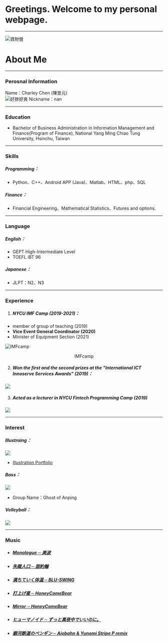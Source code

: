 # Greetings. Welcome to my personal webpage.  
***
![資財營](/blog/img/11170.jpg)  
# About Me
***
### Perosnal Information

Name：Charley Chen (陳昱元)  
![好胖好爽](/blog/img/11182.jpg)
Nickname：nan
***

### Education
* Bachelor of Business Administration in Information Management and Finance(Program of Finance), National Yang Ming Chiao Tung University, Hsinchu, Taiwan
***
### Skills
##### Programming：  
* Python、C++、Android APP (Java)、Matlab、HTML、php、SQL  
##### Finance：  
* Financial Engineering、Mathematical Statistics、Futures and options.  

***
### Language
##### English：
* GEPT High-Intermediate Level  
* TOEFL iBT 96  
  
##### Japanese：
* JLPT：N2、N3
***
### Experience
1. ##### NYCU IMF Camp (2019-2021)：  
* member of group of teaching (2019)
* **Vice Event General Coordinator (2020)**
* Minister of Equipment Section (2021)  

![IMFcamp](/blog/img/11177.jpg)  
<center>IMFcamp</center>
  
2. ##### Won the first and the second prizes at the "International ICT Innoserve Services Awards" (2019)：
![](/blog/img/11173.jpg)  


3. ##### Acted as a lecturer in NYCU Fintech Programming Camp (2019)
![](/blog/img/11176.jpg)  
***
### Interest

##### Illustraing：
![](/blog/img/makima.jpg)  
* [Illustration Portfolio](https://www.instagram.com/aromaticlily.3/) 

##### Bass：
![](/blog/img/bass.jpg)  
* Group Name：Ghost of Anping 

##### Volleyball：
![](/blog/img/volley2.jpg)  

***
### Music
* ##### [Monologue ─ 美波](https://www.youtube.com/watch?v=jDGvaQMdPdg)
* ##### [失蹤人口 ─ 甜約翰](https://www.youtube.com/watch?v=djACkCHl3JA)
* ##### [満ちていく体温 ─ BLU-SWING](https://www.youtube.com/watch?v=0VBHq4PJvbM)
* ##### [打上げ星 ─ HoneyComeBear](https://www.youtube.com/watch?v=V_gMTu3n4Mc)
* ##### [Mirror ─ HoneyComeBear](https://www.youtube.com/watch?v=ufAiiTQLwp8)
* ##### [ヒューマノイド ─ ずっと真夜中でいいのに。](https://www.youtube.com/watch?v=GAB26GgJ8V8)
* ##### [銀河鉄道のペンギン ─ Aiobahn & Yunomi Stripe P remix](https://www.youtube.com/watch?v=RAf4wkTNF5Q)